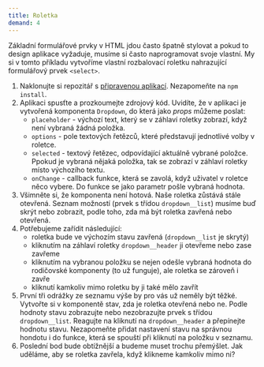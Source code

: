 ```yaml
---
title: Roletka
demand: 4
---
```


Základní formulářové prvky v HTML jdou často špatně stylovat a pokud to design aplikace vyžaduje, musíme si často naprogramovat svoje vlastní. My si v tomto příkladu vytvoříme vlastní rozbalovací roletku nahrazující formulářový prvek `<select>`.

1. Naklonujte si repozitář s [připravenou aplikací](https://github.com/Czechitas-podklady-WEB/roletka-zadani). Nezapomeňte na `npm install`.
1. Aplikaci spusťte a prozkoumejte zdrojový kód. Uvidíte, že v aplikaci je vytvořená komponenta `Dropdown`, do která jako *props* můžeme poslat:
   - `placeholder` - výchozí text, který se v záhlaví roletky zobrazí, když není vybraná žádná položka.
   - `options` - pole textových řetězců, které představují jednotlivé volby v roletce.
   - `selected` - textový řetězec, odpovídající aktuálně vybrané položce. Ppokud je vybraná nějaká položka, tak se zobrazí v záhlaví roletky místo výchozího textu.
   - `onChange` - callback funkce, která se zavolá, když uživatel v roletce něco vybere. Do funkce se jako parametr pošle vybraná hodnota.
1. Všimněte si, že komponenta není hotová. Naše roletka zůstává stále otevřená. Seznam možností (prvek s třídou `dropdown__list`) musíme buď skrýt nebo zobrazit, podle toho, zda má být roletka zavřená nebo otevřená.
1. Potřebujeme zařídit následující:
   - roletka bude ve výchozím stavu zavřená (`dropdown__list` je skrytý)
   - kliknutím na záhlaví roletky `dropdown__header` ji otevřeme nebo zase zavřeme
   - kliknutím na vybranou položku se nejen odešle vybraná hodnota do rodičovské komponenty (to už funguje), ale roletka se zároveň i zavře
   - kliknutí kamkoliv mimo roletku by ji také mělo zavřít
1. První tři odrážky ze seznamu výše by pro vás už neměly být těžké. Vytvořte si v komponentě stav, zda je roletka otevřená nebo ne. Podle hodnoty stavu zobrazujte nebo nezobrazujte prvek s třídou `dropdown__list`. Reagujte na kliknutí na `dropdown__header` a přepínejte hodnotu stavu. Nezapomeňte přidat nastavení stavu na správnou hondotu i do funkce, která se spouští při kliknutí na položku v seznamu.
1. Poslední bod bude obtížnější a budeme muset trochu přemýšlet. Jak uděláme, aby se roletka zavřela, když klikneme kamkoliv mimo ni?


